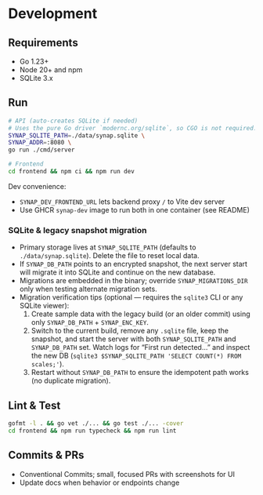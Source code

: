 # Development

## Requirements
- Go 1.23+
- Node 20+ and npm
- SQLite 3.x

## Run

```bash
# API (auto-creates SQLite if needed)
# Uses the pure Go driver `modernc.org/sqlite`, so CGO is not required.
SYNAP_SQLITE_PATH=./data/synap.sqlite \
SYNAP_ADDR=:8080 \
go run ./cmd/server

# Frontend
cd frontend && npm ci && npm run dev
```

Dev convenience:
- `SYNAP_DEV_FRONTEND_URL` lets backend proxy `/` to Vite dev server
- Use GHCR `synap-dev` image to run both in one container (see README)

### SQLite & legacy snapshot migration

- Primary storage lives at `SYNAP_SQLITE_PATH` (defaults to `./data/synap.sqlite`). Delete the file to reset local data.
- If `SYNAP_DB_PATH` points to an encrypted snapshot, the next server start will migrate it into SQLite and continue on the new database.
- Migrations are embedded in the binary; override `SYNAP_MIGRATIONS_DIR` only when testing alternate migration sets.
- Migration verification tips (optional — requires the `sqlite3` CLI or any SQLite viewer):
  1. Create sample data with the legacy build (or an older commit) using only `SYNAP_DB_PATH` + `SYNAP_ENC_KEY`.
  2. Switch to the current build, remove any `.sqlite` file, keep the snapshot, and start the server with both `SYNAP_SQLITE_PATH` and `SYNAP_DB_PATH` set. Watch logs for “First run detected…” and inspect the new DB (`sqlite3 $SYNAP_SQLITE_PATH 'SELECT COUNT(*) FROM scales;'`).
  3. Restart without `SYNAP_DB_PATH` to ensure the idempotent path works (no duplicate migration).

## Lint & Test

```bash
gofmt -l . && go vet ./... && go test ./... -cover
cd frontend && npm run typecheck && npm run lint
```

## Commits & PRs
- Conventional Commits; small, focused PRs with screenshots for UI
- Update docs when behavior or endpoints change
